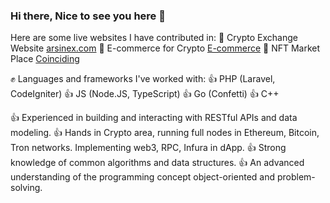 ### Hi there, Nice to see you here 👋

Here are some live websites I have contributed in:
 🌱 Crypto Exchange Website [arsinex.com](https://arsinex.com)
 🌱 E-commerce for Crypto [E-commerce](https://commerce.arsinex.com)
 🌱 NFT Market Place [Coinciding](https://coinciding.co)
 
 :fist: Languages and frameworks I've worked with:
 :+1: PHP (Laravel, CodeIgniter)
 :+1: JS (Node.JS, TypeScript)
 :+1: Go (Confetti)
 :+1: C++
 
:+1: Experienced in building and interacting with RESTful APIs and data modeling.
:+1: Hands in Crypto area, running full nodes in Ethereum, Bitcoin, Tron networks. Implementing web3, RPC, Infura in dApp.
:+1: Strong knowledge of common algorithms and data structures.
:+1: An advanced understanding of the programming concept object-oriented and problem-solving.

<!--
**Farhadesfandiar/Farhadesfandiar** is a ✨ _special_ ✨ repository because its `README.md` (this file) appears on your GitHub profile.

Here are some ideas to get you started:

- 🔭 I’m currently working on ...
- 🌱 I’m currently learning ...
- 👯 I’m looking to collaborate on ...
- 🤔 I’m looking for help with ...
- 💬 Ask me about ...
- 📫 How to reach me: ...
- 😄 Pronouns: ...
- ⚡ Fun fact: ...
-->
